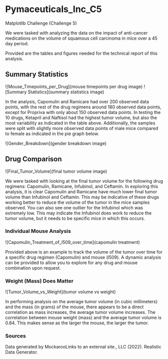 # Pymaceuticals_Inc_C5
Matplotlib Challenge (Challenge 5)

We were tasked with analyzing the data on the impact of anti-cancer medications on the volume of squamous cell carcinoma in mice over a 45 day period.

Provided are the tables and figures needed for the technical report of this analysis.

## Summary Statistics
![Mouse_Timepoints_per_Drug](mouse timepoints per drug image)
![Summary Statistics](summary statistics image)

In the analysis, Capomulin and Ramicare had over 200 observed data points, with the rest of the drug regimens around 180 observed data points, except for Propriva with only about 150 observed data points. In testing the 10 drugs, Ketapril and Naftisol had the highest tumor volume, but also the most variability as indicated in the table above. Additionally, the samples were split with slightly more observed data points of male mice compared to female as indicated in the pie graph below.

![Gender_Breakdown](gender breakdown image)

## Drug Comparison
![Final_Tumor_Volume](final tumor volume image)

We were tasked with looking at the final tumor volume for the following drug regimens: Capomulin, Ramicane, Infubinol, and Ceftamin. In exploring this analysis, it is clear Capomulin and Ramicane have much lower final tumor volume than Infubinol and Ceftamin. This may be indicative of these drugs working better to reduce the volume of the tumor in the mice samples observed. You can also see one outlier for the Infubinol which was extremely low. This may indicate the Infubinol does work to reduce the tumor volume, but it needs to be specific mice in which this occurs.

### Individual Mouse Analysis
![Capomulin_Treatment_of_l509_over_time](capomulin treatment)

Provided above is an example to track the volume of the tumor over time for a specific drug regimen (Capomulin) and mouse (l509). A dynamic analysis can be provided to allow you to explore for any drug and mouse combination upon request.

### Weight (Mass) Does Matter
![Tumor_Volume_vs_Weight](tumor volume vs weight)

In performing analysis on the average tumor volume (in cubic millimeters) and the mass (in grams) of the mouse, there appears to be a direct correlation as mass increases, the average tumor volume increases. The correlation between mouse weight (mass) and the average tumor volume is 0.84. This makes sense as the larger the mouse, the larger the tumor. 

### Sources
Data generated by MockarooLinks to an external site., LLC (2022). Realistic Data Generator.
